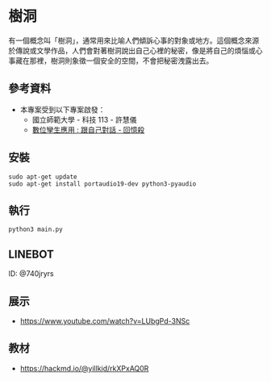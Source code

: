 # 樹洞

有一個概念叫「樹洞」，通常用來比喻人們傾訴心事的對象或地方。這個概念來源於傳說或文學作品，人們會對著樹洞說出自己心裡的秘密，像是將自己的煩惱或心事藏在那裡，樹洞則象徵一個安全的空間，不會把秘密洩露出去。

## 參考資料
- 本專案受到以下專案啟發：
  - 國立師範大學 - 科技 113 - 許慧儀
  - [數位孿生應用 : 跟自己對話 - 回憶殺](https://www.canva.com/design/DAF26lRORQo/75FnAs7g22F4bW2xTaxAdA/view?utm_content=DAF26lRORQo&utm_campaign=designshare&utm_medium=link&utm_source=editor#2)

## 安裝
```bash=
sudo apt-get update
sudo apt-get install portaudio19-dev python3-pyaudio
```

## 執行
```bash=
python3 main.py
```

## LINEBOT
ID: @740jryrs

## 展示
- https://www.youtube.com/watch?v=LUbgPd-3NSc

## 教材
- https://hackmd.io/@yillkid/rkXPxAQ0R